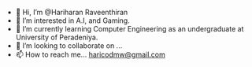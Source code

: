 - 👋 Hi, I’m @Hariharan Raveenthiran
- 👀 I’m interested in A.I, and Gaming.
- 🌱 I’m currently learning Computer Engineering as an undergraduate at University of Peradeniya.
- 💞️ I’m looking to collaborate on ...
- 📫 How to reach me... haricodmw@gmail.com

<!---
Hari25483/Hari25483 is a ✨ special ✨ repository because its `README.md` (this file) appears on your GitHub profile.
You can click the Preview link to take a look at your changes.
--->

